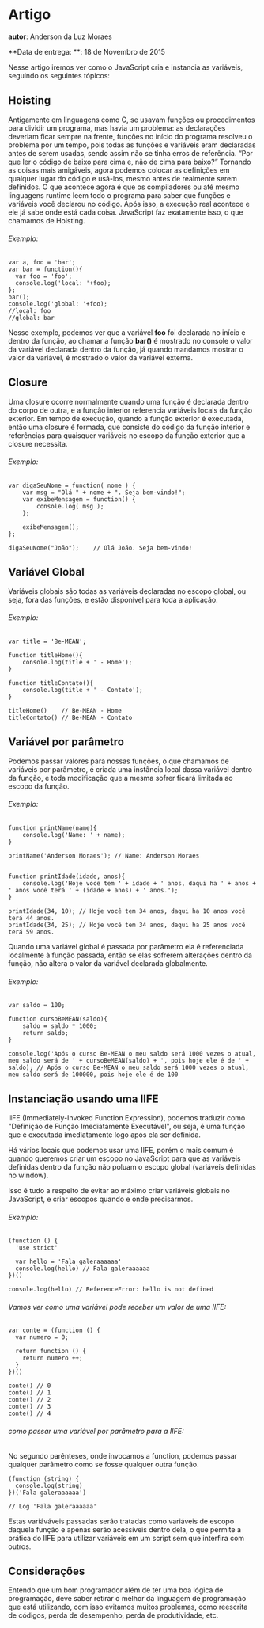 # Artigo
**autor**: Anderson da Luz Moraes

**Data de entrega: **: 18 de Novembro de 2015

Nesse artigo iremos ver como o JavaScript cria e instancia as variáveis, seguindo os seguintes tópicos:

## Hoisting

Antigamente em linguagens como C, se usavam funções ou procedimentos para dividir um programa, mas havia um problema: as declarações deveriam ficar sempre na frente, funções no início do programa resolveu o problema por um tempo, pois todas as funções e variáveis eram declaradas antes de serem usadas, sendo assim não se tinha erros de referência.
“Por que ler o código de baixo para cima e, não de cima para baixo?”
Tornando as coisas mais amigáveis, agora podemos colocar as definições em qualquer lugar do código e usá-los, mesmo antes de realmente serem definidos.
O que acontece agora é que os compiladores ou até mesmo linguagens runtime leem todo o programa para saber que funções e variáveis você declarou no código. Após isso, a execução real acontece e ele já sabe onde está cada coisa. JavaScript faz exatamente isso, o que chamamos de Hoisting.

###### Exemplo:

```
var a, foo = 'bar';
var bar = function(){
  var foo = 'foo';
  console.log('local: '+foo);
};
bar();
console.log('global: '+foo);
//local: foo
//global: bar 

```
Nesse exemplo, podemos ver que a variável **foo** foi declarada no início e dentro da função, ao chamar a função **bar()** é mostrado no console o valor da variável declarada dentro da função, já quando mandamos mostrar o valor da variável, é mostrado o valor da variável externa.


## Closure

Uma closure ocorre normalmente quando uma função é declarada dentro do corpo de outra, e a função interior referencia variáveis locais da função exterior. Em tempo de execução, quando a função exterior é executada, então uma closure é formada, que consiste do código da função interior e referências para quaisquer variáveis no escopo da função exterior que a closure necessita.


###### Exemplo:

```
var digaSeuNome = function( nome ) {
    var msg = "Olá " + nome + ". Seja bem-vindo!";
    var exibeMensagem = function() {
        console.log( msg );
    };

    exibeMensagem();
};

digaSeuNome("João");    // Olá João. Seja bem-vindo!

```


## Variável Global

Variáveis globais são todas as variáveis declaradas no escopo global, ou seja, fora das funções, e estão disponível para toda a aplicação.

###### Exemplo:

```
var title = 'Be-MEAN';

function titleHome(){
	console.log(title + ' - Home');
}

function titleContato(){
	console.log(title + ' - Contato');
}

titleHome()    // Be-MEAN - Home
titleContato() // Be-MEAN - Contato

```

## Variável por parâmetro

Podemos passar valores para nossas funções, o que chamamos de variáveis por parâmetro, é criada uma instância local dassa variável dentro da função, e toda modificação que a mesma sofrer ficará limitada ao escopo da função.

###### Exemplo:

```
function printName(name){
	console.log('Name: ' + name);
}

printName('Anderson Moraes'); // Name: Anderson Moraes


function printIdade(idade, anos){
	console.log('Hoje você tem ' + idade + ' anos, daqui ha ' + anos + ' anos você terá ' + (idade + anos) + ' anos.');
}

printIdade(34, 10); // Hoje você tem 34 anos, daqui ha 10 anos você terá 44 anos.
printIdade(34, 25); // Hoje você tem 34 anos, daqui ha 25 anos você terá 59 anos.

```

Quando uma variável global é passada por parâmetro ela é referenciada localmente à função passada, então se elas sofrerem alterações dentro da função, não altera o valor da variável declarada globalmente.


###### Exemplo:

```
var saldo = 100;

function cursoBeMEAN(saldo){
	saldo = saldo * 1000;
	return saldo;
}

console.log('Após o curso Be-MEAN o meu saldo será 1000 vezes o atual, meu saldo será de ' + cursoBeMEAN(saldo) + ', pois hoje ele é de ' + saldo); // Após o curso Be-MEAN o meu saldo será 1000 vezes o atual, meu saldo será de 100000, pois hoje ele é de 100

```


## Instanciação usando uma IIFE

IIFE (Immediately-Invoked Function Expression), podemos traduzir como "Definição de Função Imediatamente Executável", ou seja, é uma função que é executada imediatamente logo após ela ser definida.

Há vários locais que podemos usar uma IIFE, porém o mais comum é quando queremos criar um escopo no JavaScript para que as variáveis definidas dentro da função não poluam o escopo global (variáveis definidas no window).

Isso é tudo a respeito de evitar ao máximo criar variáveis globais no JavaScript, e criar escopos quando e onde precisarmos.

###### Exemplo:

```
(function () {
  'use strict'
 
  var hello = 'Fala galeraaaaaa'
  console.log(hello) // Fala galeraaaaaa
})()
 
console.log(hello) // ReferenceError: hello is not defined

```

###### Vamos ver como uma variável pode receber um valor de uma IIFE:

```
var conte = (function () {
  var numero = 0;
 
  return function () {
    return numero ++;
  }
})()
 
conte() // 0
conte() // 1
conte() // 2
conte() // 3
conte() // 4

```

###### como passar uma variável por parâmetro para a IIFE:

No segundo parênteses, onde invocamos a function, podemos passar qualquer parâmetro como se fosse qualquer outra função.


```
(function (string) {
  console.log(string)
})('Fala galeraaaaaa')
 
// Log 'Fala galeraaaaaa'

```

Estas variáváveis passadas serão tratadas como variáveis de escopo daquela função e apenas serão acessíveis dentro dela, o que permite a prática do IIFE para utilizar variáveis em um script sem que interfira com outros.



## Considerações

Entendo que um bom programador além de ter uma boa lógica de programação, deve saber retirar o melhor da linguagem de programação que está utilizando, com isso evitamos muitos problemas, como reescrita de códigos, perda de desempenho, perda de produtividade, etc.